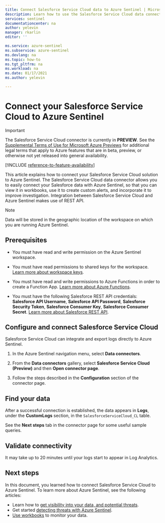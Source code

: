 ```yaml
---
title: Connect Salesforce Service Cloud data to Azure Sentinel | Microsoft Docs
description: Learn how to use the Salesforce Service Cloud data connector to pull Salesforce logs into Azure Sentinel. View Salesforce data in workbooks, create alerts, and improve investigation.
services: sentinel
documentationcenter: na
author: yelevin
manager: rkarlin
editor: ''

ms.service: azure-sentinel
ms.subservice: azure-sentinel
ms.devlang: na
ms.topic: how-to
ms.tgt_pltfrm: na
ms.workload: na
ms.date: 01/17/2021
ms.author: yelevin

---
```

# Connect your Salesforce Service Cloud to Azure Sentinel

> [!IMPORTANT]
> The Salesforce Service Cloud connector is currently in **PREVIEW**. See the [Supplemental Terms of Use for Microsoft Azure Previews](https://azure.microsoft.com/support/legal/preview-supplemental-terms/) for additional legal terms that apply to Azure features that are in beta, preview, or otherwise not yet released into general availability.

[!INCLUDE [reference-to-feature-availability](includes/reference-to-feature-availability.md)]

This article explains how to connect your Salesforce Service Cloud solution to Azure Sentinel. The Salesforce Service Cloud data connector allows you to easily connect your Salesforce data with Azure Sentinel, so that you can view it in workbooks, use it to create custom alerts, and incorporate it to improve investigation. Integration between Salesforce Service Cloud and Azure Sentinel makes use of REST API.

> [!NOTE]
> Data will be stored in the geographic location of the workspace on which you are running Azure Sentinel.

## Prerequisites

- You must have read and write permission on the Azure Sentinel workspace.

- You must have read permissions to shared keys for the workspace. [Learn more about workspace keys](../azure-monitor/agents/log-analytics-agent.md#workspace-id-and-key).

- You must have read and write permissions to Azure Functions in order to create a Function App. [Learn more about Azure Functions](../azure-functions/index.yml).

- You must have the following Salesforce REST API credentials: **Salesforce API Username**, **Salesforce API Password**, **Salesforce Security Token**, **Salesforce Consumer Key**, **Salesforce Consumer Secret**. [Learn more about Salesforce REST API](https://developer.salesforce.com/docs/atlas.en-us.api_rest.meta/api_rest/quickstart.htm).

## Configure and connect Salesforce Service Cloud

Salesforce Service Cloud can integrate and export logs directly to Azure Sentinel.

1. In the Azure Sentinel navigation menu, select **Data connectors**.

1. From the **Data connectors** gallery, select **Salesforce Service Cloud (Preview)** and then **Open connector page**.

1. Follow the steps described in the **Configuration** section of the connector page.

## Find your data

After a successful connection is established, the data appears in **Logs**, under the **CustomLogs** section, in the `SalesforceServiceCloud_CL` table.

See the **Next steps** tab in the connector page for some useful sample queries.

## Validate connectivity

It may take up to 20 minutes until your logs start to appear in Log Analytics.

## Next steps

In this document, you learned how to connect Salesforce Service Cloud to Azure Sentinel. To learn more about Azure Sentinel, see the following articles:

- Learn how to [get visibility into your data, and potential threats](get-visibility.md).
- Get started [detecting threats with Azure Sentinel](detect-threats-built-in.md).
- [Use workbooks](/azure/sentinel/articles/sentinel/monitor-your-data.md) to monitor your data.